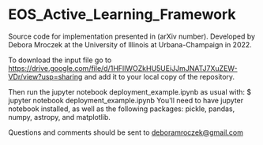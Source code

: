 # EOS_Active_Learning_Framework
Source code for implementation presented in (arXiv number). Developed by Debora Mroczek at the University of Illinois at Urbana-Champaign in 2022. 

To download the input file go to https://drive.google.com/file/d/1HFIlWOZkHU5UEiJJmJNATJ7XuZEW-VDr/view?usp=sharing
and add it to your local copy of the repository. 

Then run the jupyter notebook deployment_example.ipynb as usual with: $ jupyter notebook deployment_example.ipynb
You'll need to have jupyter notebook installed, as well as the following packages: pickle, pandas, numpy, astropy, and matplotlib.

Questions and comments should be sent to deboramroczek@gmail.com
